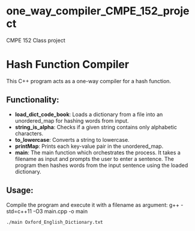 # one_way_compiler_CMPE_152_project
CMPE 152 Class project

# Hash Function Compiler

This C++ program acts as a one-way compiler for a hash function.

## Functionality:

- **load_dict_code_book**: Loads a dictionary from a file into an unordered_map for hashing words from input.
- **string_is_alpha**: Checks if a given string contains only alphabetic characters.
- **to_lowercase**: Converts a string to lowercase.
- **printMap**: Prints each key-value pair in the unordered_map.
- **main**: The main function which orchestrates the process. It takes a filename as input and prompts the user to enter a sentence. The program then hashes words from the input sentence using the loaded dictionary.

## Usage:

Compile the program and execute it with a filename as argument: g++ -std=c++11 -O3 main.cpp -o main          

```bash
./main Oxford_English_Dictionary.txt

